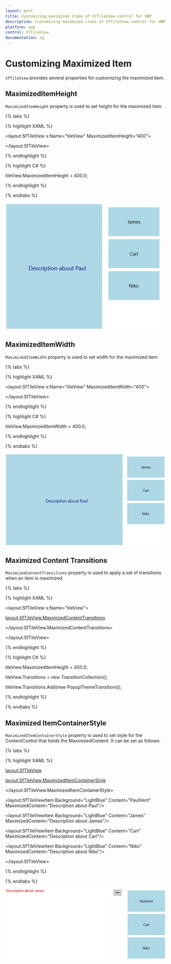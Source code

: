 ```yaml
---
layout: post
title: Customizing maximized items of SfTileView control for UWP
description: Customizing maximized items of SfTileView control for UWP
platform: uwp
control: SfTileView
documentation: ug
---
```


# Customizing Maximized Item

`SfTileView` provides several properties for customizing the maximized item.

## MaximizedItemHeight

`MaximizedItemHeight` property is used to set height for the maximized item.

{% tabs %}

{% highlight XAML %}

<layout:SfTileView x:Name="tileView" MaximizedItemHeight="400">

</layout:SfTileView>

{% endhighlight %}

{% highlight C# %}

tileView.MaximizedItemHeight = 400.0;

{% endhighlight %}

{% endtabs %}

![](Customizing-maximized-item-images/Customizing-maximized-item-img1.jpeg)

## MaximizedItemWidth

`MaximizedItemWidth` property is used to set width for the maximized item.

{% tabs %}

{% highlight XAML %}

<layout:SfTileView x:Name="tileView" MaximizedItemWidth="400">

</layout:SfTileView>

{% endhighlight %}

{% highlight C# %}

tileView.MaximizedItemWidth = 400.0;

{% endhighlight %}

{% endtabs %}

![](Customizing-maximized-item-images/Customizing-maximized-item-img2.jpeg)

## Maximized Content Transitions

`MaximizedContentTransitions` property is used to apply a set of transitions when an item is maximized.

{% tabs %}

{% highlight XAML %}

<layout:SfTileView x:Name="tileView">

<layout:SfTileView.MaximizedContentTransitions>

<TransitionCollection>

<PopupThemeTransition/>

</TransitionCollection>

</layout:SfTileView.MaximizedContentTransitions>

</layout:SfTileView>

{% endhighlight %}

{% highlight C# %}

tileView.MaximizedItemHeight = 400.0;

tileView.Transitions = new TransitionCollection();

tileView.Transitions.Add(new PopupThemeTransition());

{% endhighlight %}

{% endtabs %}

## Maximized ItemContainerStyle

`MaximizedItemContainerStyle` property is used to set style for the ContentControl that holds the MaximizedContent. It can be set as follows:

{% tabs %}

{% highlight XAML %}

<layout:SfTileView>

<layout:SfTileView.MaximizedItemContainerStyle>

<Style TargetType="ContentControl">

<Setter Property="Foreground" Value="Red"/>

</Style>

</layout:SfTileView.MaximizedItemContainerStyle>

<layout:SfTileViewItem Background="LightBlue" Content="PaulVent" MaximizedContent="Description about Paul"/>

<layout:SfTileViewItem Background="LightBlue" Content="James" MaximizedContent="Description about James"/>

<layout:SfTileViewItem Background="LightBlue" Content="Carl" MaximizedContent="Description about Carl"/>

<layout:SfTileViewItem Background="LightBlue" Content="Niko" MaximizedContent="Description about Niko"/>

</layout:SfTileView>

{% endhighlight %}

{% endtabs %}

![](Customizing-maximized-item-images/Customizing-maximized-item-img3.jpeg)


